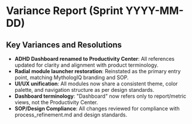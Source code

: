 # Variance Report (Sprint YYYY-MM-DD)

## Key Variances and Resolutions

- **ADHD Dashboard renamed to Productivity Center**: All references updated for clarity and alignment with product terminology.
- **Radial module launcher restoration**: Reinstated as the primary entry point, matching MythologIQ branding and SOP.
- **UI/UX unification**: All modules now share a consistent theme, color palette, and navigation structure as per design standards.
- **Dashboard terminology**: "Dashboard" now refers only to report/metric views, not the Productivity Center.
- **SOP/Design Compliance**: All changes reviewed for compliance with process_refinement.md and design standards. 